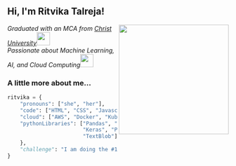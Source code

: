 <h2> Hi, I'm Ritvika Talreja! </h2>
<img align='right' src="https://media.giphy.com/media/ieyl9zmCjO4b4t6qoY/giphy.gif" width="250">
<p><em>Graduated with an MCA from <a href="https://christuniversity.in">Christ University</a><img src="https://media.giphy.com/media/fYSnHlufseco8Fh93Z/giphy.gif" width="30"></br>Passionate about Machine Learning, AI, and Cloud Computing<img src="https://media.giphy.com/media/WUlplcMpOCEmTGBtBW/giphy.gif" width="30"> 
</em></p>


### A little more about me...  

```python
ritvika = {
    "pronouns": ["she", "her"],
    "code": ["HTML", "CSS", "Javascript", "C", "Java", "Python"],
    "cloud": ["AWS", "Docker", "Kubernetes"],
    "pythonLibraries": ["Pandas", "NumPy", "Matplotlib", "Scikit-learn", "Seaborn",
                        "Keras", "PyTorch", "Tensorflow", "NLTK", "Gensim",
                        "TextBlob"],
    },
    "challenge": "I am doing the #100DaysOfCode challenge focused on deep learning."
}

```
